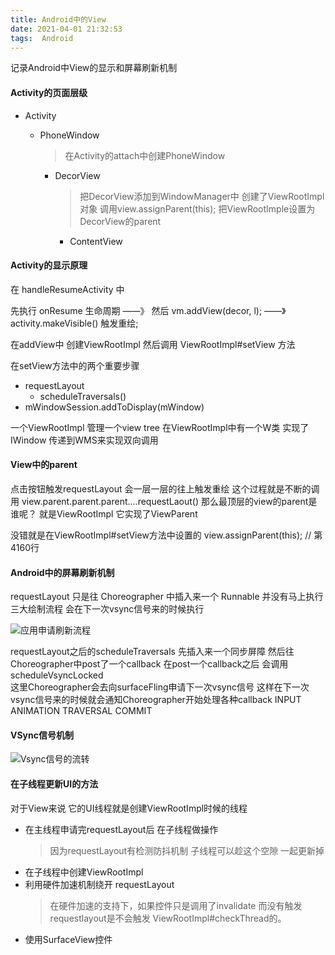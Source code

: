 ```yaml
---
title: Android中的View
date: 2021-04-01 21:32:53
tags:  Android
---
```

记录Android中View的显示和屏幕刷新机制
<!-- more -->

#### Activity的页面层级
- Activity
  - PhoneWindow        
    > 在Activity的attach中创建PhoneWindow

    - DecorView       
      > 把DecorView添加到WindowManager中  创建了ViewRootImpl对象 调用view.assignParent(this); 把ViewRootImple设置为DecorView的parent

      - ContentView


#### Activity的显示原理
在 handleResumeActivity 中 

先执行 onResume 生命周期 ——》 然后 vm.addView(decor, l); ——》 activity.makeVisible() 触发重绘;

在addView中 创建ViewRootImpl 然后调用 ViewRootImpl#setView 方法 

在setView方法中的两个重要步骤
- requestLayout
  - scheduleTraversals()
- mWindowSession.addToDisplay(mWindow)

一个ViewRootImpl 管理一个view tree 
在ViewRootImpl中有一个W类 实现了IWindow 传递到WMS来实现双向调用 


#### View中的parent
点击按钮触发requestLayout 会一层一层的往上触发重绘
这个过程就是不断的调用 view.parent.parent.parent....requestLaout()
那么最顶层的view的parent是谁呢？ 就是ViewRootImpl 它实现了ViewParent

没错就是在ViewRootImpl#setView方法中设置的
view.assignParent(this);  // 第4160行


#### Android中的屏幕刷新机制
requestLayout 只是往 Choreographer 中插入来一个 Runnable 并没有马上执行三大绘制流程
会在下一次vsync信号来的时候执行

![应用申请刷新流程](https://i.loli.net/2021/04/01/m6bFZ4CcJqS9wBR.png)

requestLayout之后的scheduleTraversals 先插入来一个同步屏障 
然后往Choreographer中post了一个callback
在post一个callback之后 会调用scheduleVsyncLocked  
这里Choreographer会去向surfaceFling申请下一次vsync信号
这样在下一次vsync信号来的时候就会通知Choreographer开始处理各种callback
INPUT
ANIMATION
TRAVERSAL
COMMIT

#### VSync信号机制
![Vsync信号的流转](https://i.loli.net/2021/04/01/Kfxj67HwXvLSFpB.png)


#### 在子线程更新UI的方法

对于View来说  它的UI线程就是创建ViewRootImpl时候的线程

- 在主线程申请完requestLayout后 在子线程做操作
  > 因为requestLayout有检测防抖机制 子线程可以趁这个空隙 一起更新掉
- 在子线程中创建ViewRootImpl
- 利用硬件加速机制绕开 requestLayout
  > 在硬件加速的支持下，如果控件只是调用了invalidate 而没有触发requestlayout是不会触发 ViewRootImpl#checkThread的。
- 使用SurfaceView控件
